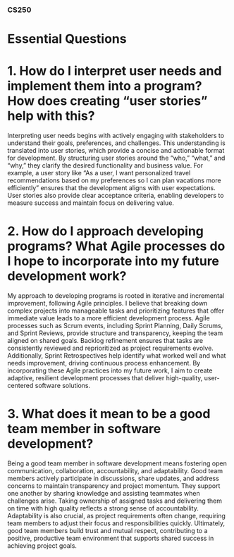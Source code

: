 ### CS250

# Essential Questions

# 1. How do I interpret user needs and implement them into a program? How does creating “user stories” help with this?

Interpreting user needs begins with actively engaging with stakeholders to understand their goals, preferences, and challenges. This understanding is translated into user stories, which provide a concise and actionable format for development. By structuring user stories around the “who,” “what,” and “why,” they clarify the desired functionality and business value. For example, a user story like “As a user, I want personalized travel recommendations based on my preferences so I can plan vacations more efficiently” ensures that the development aligns with user expectations. User stories also provide clear acceptance criteria, enabling developers to measure success and maintain focus on delivering value.

# 2. How do I approach developing programs? What Agile processes do I hope to incorporate into my future development work?

My approach to developing programs is rooted in iterative and incremental improvement, following Agile principles. I believe that breaking down complex projects into manageable tasks and prioritizing features that offer immediate value leads to a more efficient development process. Agile processes such as Scrum events, including Sprint Planning, Daily Scrums, and Sprint Reviews, provide structure and transparency, keeping the team aligned on shared goals. Backlog refinement ensures that tasks are consistently reviewed and reprioritized as project requirements evolve. Additionally, Sprint Retrospectives help identify what worked well and what needs improvement, driving continuous process enhancement. By incorporating these Agile practices into my future work, I aim to create adaptive, resilient development processes that deliver high-quality, user-centered software solutions.

# 3. What does it mean to be a good team member in software development?

Being a good team member in software development means fostering open communication, collaboration, accountability, and adaptability. Good team members actively participate in discussions, share updates, and address concerns to maintain transparency and project momentum. They support one another by sharing knowledge and assisting teammates when challenges arise. Taking ownership of assigned tasks and delivering them on time with high quality reflects a strong sense of accountability. Adaptability is also crucial, as project requirements often change, requiring team members to adjust their focus and responsibilities quickly. Ultimately, good team members build trust and mutual respect, contributing to a positive, productive team environment that supports shared success in achieving project goals.
